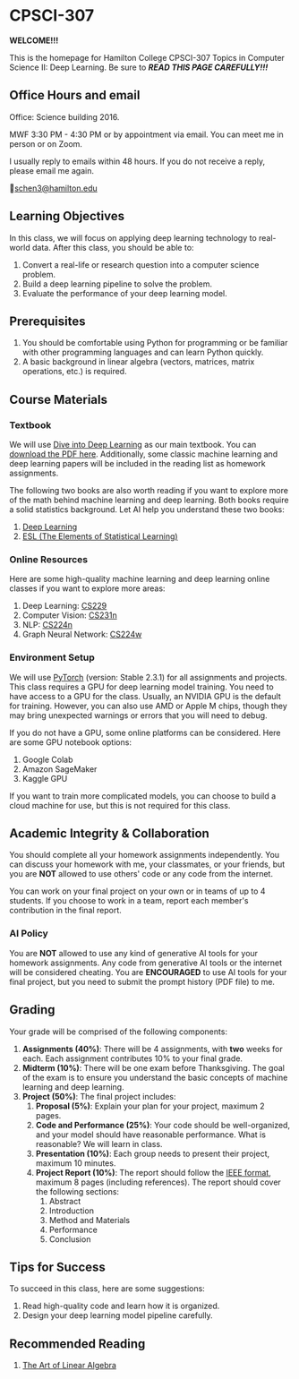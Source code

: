 # CPSCI-307

**WELCOME!!!**

This is the homepage for Hamilton College CPSCI-307 Topics in Computer Science II: Deep Learning. Be sure to ***READ THIS PAGE CAREFULLY!!!***

## Office Hours and email

Office: Science building 2016.

MWF 3:30 PM - 4:30 PM or by appointment via email. You can meet me in person or on Zoom.

I usually reply to emails within 48 hours. If you do not receive a reply, please email me again.

:email:schen3@hamilton.edu

## Learning Objectives

In this class, we will focus on applying deep learning technology to real-world data. After this class, you should be able to:

1. Convert a real-life or research question into a computer science problem.
2. Build a deep learning pipeline to solve the problem.
3. Evaluate the performance of your deep learning model.

## Prerequisites

1. You should be comfortable using Python for programming or be familiar with other programming languages and can learn Python quickly.
2. A basic background in linear algebra (vectors, matrices, matrix operations, etc.) is required.

## Course Materials

### Textbook

We will use [Dive into Deep Learning](https://d2l.ai/) as our main textbook. You can [download the PDF here](https://arxiv.org/pdf/2106.11342#page=25.12). Additionally, some classic machine learning and deep learning papers will be included in the reading list as homework assignments.

The following two books are also worth reading if you want to explore more of the math behind machine learning and deep learning. Both books require a solid statistics background. Let AI help you understand these two books:

1. [Deep Learning](https://www.deeplearningbook.org/)
2. [ESL (The Elements of Statistical Learning)](https://hastie.su.domains/ElemStatLearn/)

### Online Resources

Here are some high-quality machine learning and deep learning online classes if you want to explore more areas:

1. Deep Learning: [CS229](https://cs229.stanford.edu/)
2. Computer Vision: [CS231n](https://cs231n.stanford.edu/)
3. NLP: [CS224n](https://web.stanford.edu/class/cs224n/)
4. Graph Neural Network: [CS224w](https://web.stanford.edu/class/cs224w/)

### Environment Setup

We will use [PyTorch](https://pytorch.org/get-started/locally/) (version: Stable 2.3.1) for all assignments and projects. This class requires a GPU for deep learning model training. You need to have access to a GPU for the class. Usually, an NVIDIA GPU is the default for training. However, you can also use AMD or Apple M chips, though they may bring unexpected warnings or errors that you will need to debug.

If you do not have a GPU, some online platforms can be considered. Here are some GPU notebook options:

1. Google Colab
2. Amazon SageMaker
3. Kaggle GPU

If you want to train more complicated models, you can choose to build a cloud machine for use, but this is not required for this class.

## Academic Integrity & Collaboration

You should complete all your homework assignments independently. You can discuss your homework with me, your classmates, or your friends, but you are **NOT** allowed to use others' code or any code from the internet.

You can work on your final project on your own or in teams of up to 4 students. If you choose to work in a team, report each member's contribution in the final report.

### AI Policy

You are **NOT** allowed to use any kind of generative AI tools for your homework assignments. Any code from generative AI tools or the internet will be considered cheating. You are **ENCOURAGED** to use AI tools for your final project, but you need to submit the prompt history (PDF file) to me.

## Grading

Your grade will be comprised of the following components:

1. **Assignments (40%)**: There will be 4 assignments, with **two** weeks for each. Each assignment contributes 10% to your final grade.
2. **Midterm (10%)**: There will be one exam before Thanksgiving. The goal of the exam is to ensure you understand the basic concepts of machine learning and deep learning.
3. **Project (50%)**: The final project includes:
   1. **Proposal (5%)**: Explain your plan for your project, maximum 2 pages.
   2. **Code and Performance (25%)**: Your code should be well-organized, and your model should have reasonable performance. What is reasonable? We will learn in class.
   3. **Presentation (10%)**: Each group needs to present their project, maximum 10 minutes.
   4. **Project Report (10%)**: The report should follow the [IEEE format](https://www.ieee.org/conferences/publishing/templates.html), maximum 8 pages (including references). The report should cover the following sections:
      1. Abstract
      2. Introduction
      3. Method and Materials
      4. Performance
      5. Conclusion

## Tips for Success

To succeed in this class, here are some suggestions:

1. Read high-quality code and learn how it is organized.
2. Design your deep learning model pipeline carefully.

## Recommended Reading

1. [The Art of Linear Algebra](https://github.com/kf-liu/The-Art-of-Linear-Algebra-zh-CN/blob/main/The-Art-of-Linear-Algebra.pdf)
